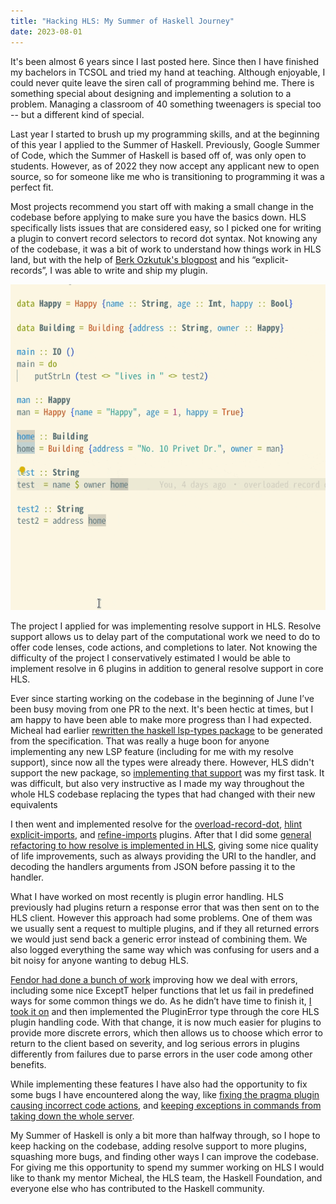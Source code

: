 ```yaml
---
title: "Hacking HLS: My Summer of Haskell Journey"
date: 2023-08-01
---
```


It's been almost 6 years since I last posted here. Since then I have finished my bachelors in TCSOL and tried my hand at teaching. Although enjoyable, I could never quite leave the siren call of programming behind me. There is something special about designing and implementing a solution to a problem. Managing a classroom of 40 something tweenagers is special too -- but a different kind of special.

Last year I started to brush up my programming skills, and at the beginning of this year I applied to the Summer of Haskell. Previously, Google Summer of Code, which the Summer of Haskell is based off of, was only open to students. However, as of 2022 they now accept any applicant new to open source, so for someone like me who is transitioning to programming it was a perfect fit.

Most projects recommend you start off with making a small change in the codebase before applying to make sure you have the basics down. HLS specifically lists issues that are considered easy, so I picked one for writing a plugin to convert record selectors to record dot syntax. Not knowing any of the codebase, it was a bit of work to understand how things work in HLS land, but with the help of [Berk Ozkutuk's blogpost](https://www.tweag.io/blog/2023-01-31-hls-internship-report/) and his “explicit-records”, I was able to write and ship my plugin.

![The overloaded record dot plugin](https://raw.githubusercontent.com/haskell/haskell-language-server/master/plugins/hls-overloaded-record-dot-plugin/example.gif)

The project I applied for was implementing resolve support in HLS. Resolve support allows us to delay part of the computational work we need to do to offer code lenses, code actions, and completions to later. Not knowing the difficulty of the project I conservatively estimated I would be able to implement resolve in 6 plugins in addition to general resolve support in core HLS.

Ever since starting working on the codebase in the beginning of June I’ve been busy moving from one PR to the next. It's been hectic at times, but I am happy to have been able to make more progress than I had expected. Micheal had earlier [rewritten the haskell lsp-types package](https://github.com/haskell/lsp/pull/478) to be generated from the specification. That was really a huge boon for anyone implementing any new LSP feature (including for me with my resolve support), since now all the types were already there. However, HLS didn't support the new package, so [implementing that support](https://github.com/haskell/haskell-language-server/pull/3621) was my first task. It was difficult, but also very instructive as I made my way throughout the whole HLS codebase replacing the types that had changed with their new equivalents

I then went and implemented resolve for the [overload-record-dot](https://github.com/haskell/haskell-language-server/pull/3658), [hlint](https://github.com/haskell/haskell-language-server/pull/3679)  [explicit-imports](https://github.com/haskell/haskell-language-server/pull/3682), and [refine-imports](https://github.com/haskell/haskell-language-server/pull/3729) plugins. After that I did some [general refactoring to how resolve is implemented in HLS](https://github.com/haskell/haskell-language-server/pull/3688), giving some nice quality of life improvements, such as always providing the URI to the handler, and decoding the handlers arguments from JSON before passing it to the handler.

What I have worked on most recently is plugin error handling. HLS previously had plugins return a response error that was then sent on to the HLS client. However this approach had some problems. One of them was we usually sent a request to multiple plugins, and if they all returned errors we would just send back a generic error instead of combining them. We also logged everything the same way which was confusing for users and a bit noisy for anyone wanting to debug HLS.

[Fendor had done a bunch of work](https://github.com/haskell/haskell-language-server/pull/3659) improving how we deal with errors, including some nice ExceptT helper functions that let us fail in predefined ways for some common things we do. As he didn’t have time to finish it, [I took it on](https://github.com/haskell/haskell-language-server/pull/3717) and then implemented the PluginError type through the core HLS plugin handling code. With that change, it is now much easier for plugins to provide more discrete errors, which then allows us to choose which error to return to the client based on severity, and log serious errors in plugins differently from failures due to parse errors in the user code among other benefits.

While implementing these features I have also had the opportunity to fix some bugs I have encountered along the way, like [fixing the pragma plugin causing incorrect code actions](https://github.com/haskell/haskell-language-server/pull/3674), and [keeping exceptions in commands from taking down the whole server](https://github.com/haskell/haskell-language-server/pull/3696).

My Summer of Haskell is only a bit more than halfway through, so I hope to keep hacking on the codebase, adding resolve support to more plugins, squashing more bugs, and finding other ways I can improve the codebase. For giving me this opportunity to spend my summer working on HLS I would like to thank my mentor Micheal, the HLS team, the Haskell Foundation, and everyone else who has contributed to the Haskell community.
